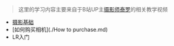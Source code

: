 > 这里的学习内容主要来自于B站UP主[摄影师泰罗](https://space.bilibili.com/110683415)的相关教学视频

- [摄影基础](./Basics.md)
- [如何购买相机](./How to purchase.md)
- LR入门
